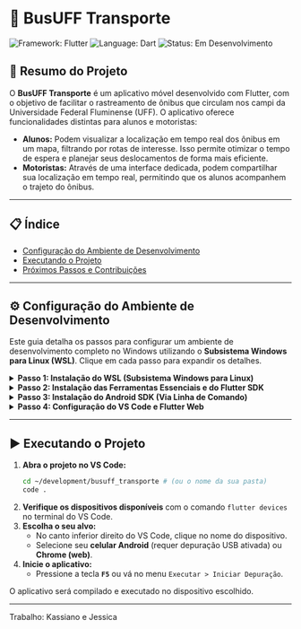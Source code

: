 # 🚌 BusUFF Transporte

![Framework: Flutter](https://img.shields.io/badge/Framework-Flutter-02569B?style=for-the-badge&logo=flutter)
![Language: Dart](https://img.shields.io/badge/Language-Dart-0175C2?style=for-the-badge&logo=dart)
![Status: Em Desenvolvimento](https://img.shields.io/badge/Status-Em_Desenvolvimento-orange?style=for-the-badge)

## 📝 Resumo do Projeto

O **BusUFF Transporte** é um aplicativo móvel desenvolvido com Flutter, com o objetivo de facilitar o rastreamento de ônibus que circulam nos campi da Universidade Federal Fluminense (UFF). O aplicativo oferece funcionalidades distintas para alunos e motoristas:

* **Alunos:** Podem visualizar a localização em tempo real dos ônibus em um mapa, filtrando por rotas de interesse. Isso permite otimizar o tempo de espera e planejar seus deslocamentos de forma mais eficiente.
* **Motoristas:** Através de uma interface dedicada, podem compartilhar sua localização em tempo real, permitindo que os alunos acompanhem o trajeto do ônibus.

---

## 📋 Índice

* [Configuração do Ambiente de Desenvolvimento](#-configuração-do-ambiente-de-desenvolvimento)
* [Executando o Projeto](#️-executando-o-projeto)
* [Próximos Passos e Contribuições](#-próximos-passos-e-contribuições)

---

## ⚙️ Configuração do Ambiente de Desenvolvimento

Este guia detalha os passos para configurar um ambiente de desenvolvimento completo no Windows utilizando o **Subsistema Windows para Linux (WSL)**. Clique em cada passo para expandir os detalhes.

<details>
<summary><strong>Passo 1: Instalação do WSL (Subsistema Windows para Linux)</strong></summary>

> **Atenção:** Este comando deve ser executado no **PowerShell** ou **CMD** como Administrador.

1.  Abra o **PowerShell** como Administrador.
2.  Execute o comando:
    ```powershell
    wsl --install
    ```
3.  Reinicie o computador quando solicitado e siga as instruções para criar um usuário e senha para o Ubuntu.

</details>

<details>
<summary><strong>Passo 2: Instalação das Ferramentas Essenciais e do Flutter SDK</strong></summary>

> **Atenção:** Todos os comandos a seguir devem ser executados no terminal do **Ubuntu (WSL)**.

1.  **Atualize o sistema e instale as dependências:**
    ```bash
    sudo apt update && sudo apt upgrade -y
    sudo apt install -y git curl unzip wget openjdk-17-jdk
    ```
2.  **Baixe o Flutter SDK:**
    ```bash
    mkdir -p ~/development
    git clone [https://github.com/flutter/flutter.git](https://github.com/flutter/flutter.git) -b stable ~/development/flutter
    ```
3.  **Adicione o Flutter ao PATH** (caminho do sistema):
    ```bash
    echo 'export PATH="$PATH:$HOME/development/flutter/bin"' >> ~/.bashrc
    source ~/.bashrc
    ```
</details>

<details>
<summary><strong>Passo 3: Instalação do Android SDK (Via Linha de Comando)</strong></summary>

1.  **Crie a estrutura de pastas e baixe as ferramentas:**
    ```bash
    # Cria a estrutura de pastas
    mkdir -p ~/Android/Sdk/cmdline-tools

    # Baixa as ferramentas de linha de comando
    wget [https://dl.google.com/android/repository/commandlinetools-linux-11076708_latest.zip](https://dl.google.com/android/repository/commandlinetools-linux-11076708_latest.zip) -O ~/android-cmdline-tools.zip

    # Descompacta e organiza na estrutura correta
    unzip ~/android-cmdline-tools.zip -d ~/Android/Sdk/cmdline-tools
    mv ~/Android/Sdk/cmdline-tools/cmdline-tools ~/Android/Sdk/cmdline-tools/latest
    rm ~/android-cmdline-tools.zip
    ```
2.  **Configure as variáveis de ambiente do Android** (adiciona em ambos `.bashrc` e `.profile` para garantir):
    ```bash
    tee -a ~/.bashrc ~/.profile > /dev/null <<EOT

# Android SDK
export ANDROID_HOME="\$HOME/Android/Sdk"
export PATH="\$PATH:\$ANDROID_HOME/cmdline-tools/latest/bin"
export PATH="\$PATH:\$ANDROID_HOME/platform-tools"
EOT
    
    # Recarrega as configurações no terminal atual
    source ~/.profile
    ```
3.  **Instale os pacotes do SDK e aceite as licenças:**
    ```bash
    yes | sdkmanager --licenses
    sdkmanager "platform-tools" "platforms;android-34" "build-tools;34.0.0"
    ```
</details>

<details>
<summary><strong>Passo 4: Configuração do VS Code e Flutter Web</strong></summary>

1.  **Instale o VS Code** no Windows a partir do [site oficial](https://code.visualstudio.com/).
2.  **Instale a extensão "Flutter"** (publicada por Dart-Code) no VS Code.
3.  **Configure o Flutter** para reconhecer o SDK do Android e habilitar o suporte Web:
    ```bash
    flutter config --android-sdk ~/Android/Sdk
    flutter config --enable-web
    ```
4.  **Instale o Google Chrome no WSL** para testes web:
    ```bash
    sudo apt-get update
    sudo apt-get install -y curl gpg
    curl -fSsl [https://dl.google.com/linux/linux_signing_key.pub](https://dl.google.com/linux/linux_signing_key.pub) | sudo gpg --dearmor -o /usr/share/keyrings/google-chrome-keyring.gpg
    echo "deb [arch=amd64 signed-by=/usr/share/keyrings/google-chrome-keyring.gpg] [http://dl.google.com/linux/chrome/deb/](http://dl.google.com/linux/chrome/deb/) stable main" | sudo tee /etc/apt/sources.list.d/google-chrome.list
    sudo apt-get update
    sudo apt-get install -y google-chrome-stable
    ```
5.  **Reinicie o VS Code** completamente após todos os passos.

</details>

---

## ▶️ Executando o Projeto

1.  **Abra o projeto no VS Code:**
    ```bash
    cd ~/development/busuff_transporte # (ou o nome da sua pasta)
    code .
    ```
2.  **Verifique os dispositivos disponíveis** com o comando `flutter devices` no terminal do VS Code.
3.  **Escolha o seu alvo:**
    * No canto inferior direito do VS Code, clique no nome do dispositivo.
    * Selecione seu **celular Android** (requer depuração USB ativada) ou **Chrome (web)**.
4.  **Inicie o aplicativo:**
    * Pressione a tecla **`F5`** ou vá no menu `Executar > Iniciar Depuração`.

O aplicativo será compilado e executado no dispositivo escolhido.

---

Trabalho: Kassiano e Jessica 